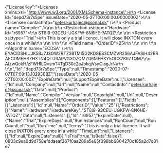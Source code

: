 {"LicenseKey":"<Licenses xmlns:xsi=\"http://www.w3.org/2001/XMLSchema-instance\">\r\n  <License Id=\"depd73r7s5pe\" issueDate=\"2020-05-27T00:00:00.0000000Z\">\r\n    <Licensee contactInfo=\"peter.kurhajec@xsonal.sk\" />\r\n    <Product name=\"Compiler\" />\r\n    <Restrictions>\r\n      <Restriction xsi:type=\"Hardware\" Id=\"r6957\">\r\n        <HardwareKey>ST8I9-93CEU-UGKFW-8N6HE-7ATQZ</HardwareKey>\r\n      </Restriction>\r\n      <Restriction xsi:type=\"Trial\">\r\n        <Terms>This is only a trial licence. It will close INXTON every once in a while</Terms>\r\n      </Restriction>\r\n    </Restrictions>\r\n    <Fields>\r\n      <Field name=\"OrderID\">25</Field>\r\n    </Fields>\r\n  </License>\r\n  <Signature>\r\n    <Algorithm name=\"ECDSA\" />\r\n    <PublicKey>EYACIDSHIUJK5BJ7J3OW2RTZ3BTMI5G2KDSES3CMZVR2S6AJFASIH42RRAFCOMEHSZH3TN4QTURAPVGXOZQMZQ6MFHKY5OC37KR7TQM7</PublicKey>\r\n    <SignatureValue>AIzwQokH/zFWHILQvsmT4TgD30c2aJbkqjVsyClagJrN</SignatureValue>\r\n  </Signature>\r\n</Licenses>","Id":"depd73r7s5pe","Type":null,"Timestamp":"2020-07-07T07:09:13.1029308Z","IssueDate":"2020-05-27T00:00:00Z","ExpireDate":null,"SupportExpireDate":null,"Licensee":{"Id":null,"Company":null,"Url":null,"Name":null,"ContactInfo":"peter.kurhajec@xsonal.sk","Data":null},"Product":{"Id":null,"Name":"Compiler","Version":null,"Copyright":null,"Url":null,"Description":null},"Assemblies":[],"Components":[],"Features":[],"Fields":[{"Listeners":[],"Id":null,"Name":"OrderID","Value":"25"}],"Restrictions":[{"Name":"Hardware","HardwareKey":"ST8I9-93CEU-UGKFW-8N6HE-7ATQZ","Data":null,"Listeners":[],"Id":"r6957","ExpireDate":null},{"Name":"Trial","ExpireDays":null,"RunInstances":null,"RunCount":null,"RunCountLeft":null,"RunTime":null,"Terms":"This is only a trial licence. It will close INXTON every once in a while","TimeLeft":null,"Listeners":[],"Id":null,"ExpireDate":null}],"IsTrial":true,"IsBeta":false}⁈0803c9ea0d9d758efddaeaf267f0aa289a5e65f398bb6804270c185a2d7c81e7